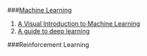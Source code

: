 ###[Machine Learning](https://ml.berkeley.edu/blog/2016/11/06/tutorial-1/)

1. [A Visual Introduction to Machine Learning](http://www.r2d3.us/visual-intro-to-machine-learning-part-1/)
2. [A guide to deep learning](http://yerevann.com/a-guide-to-deep-learning/)


###Reinforcement Learning
